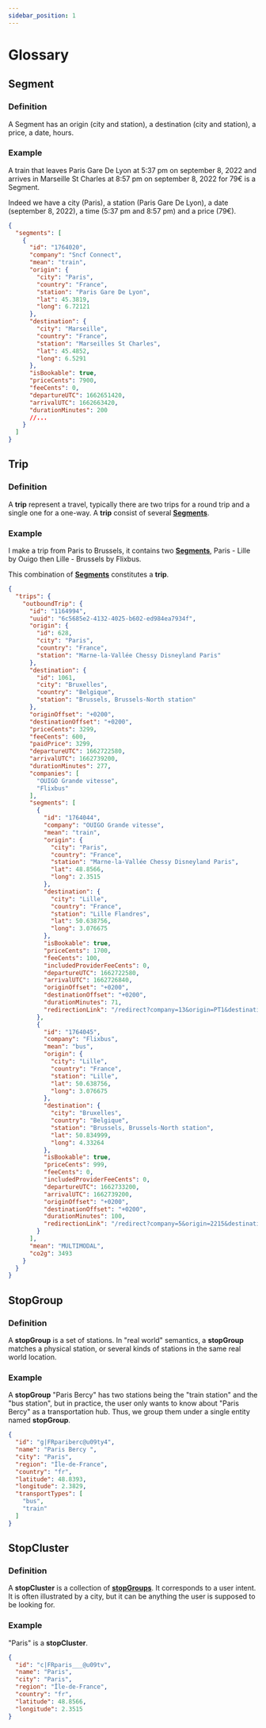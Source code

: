 ```yaml
---
sidebar_position: 1
---
```


# Glossary

## Segment


### Definition

A Segment has an origin (city and station), a destination (city and station), a price, a date, hours.

### Example

A train that leaves Paris Gare De Lyon at 5:37 pm on september 8, 2022 and arrives in Marseille St Charles at 8:57 pm on september 8, 2022 for 79€ is a Segment.

Indeed we have a city (Paris), a station (Paris Gare De Lyon), a date (september 8, 2022), a time (5:37 pm and 8:57 pm) and a price (79€).

```json
{
  "segments": [
    {
      "id": "1764020",
      "company": "Sncf Connect",
      "mean": "train",
      "origin": {
        "city": "Paris",
        "country": "France",
        "station": "Paris Gare De Lyon",
        "lat": 45.3819,
        "long": 6.72121
      },
      "destination": {
        "city": "Marseille",
        "country": "France",
        "station": "Marseilles St Charles",
        "lat": 45.4852,
        "long": 6.5291
      },
      "isBookable": true,
      "priceCents": 7900,
      "feeCents": 0,
      "departureUTC": 1662651420,
      "arrivalUTC": 1662663420,
      "durationMinutes": 200
      //...
    }
  ]
}
```

## Trip


### Definition

A **trip** represent a travel, typically there are two trips for a round trip and a single one for a one-way. A **trip** consist of several **[Segments](/docs/Reference/glossary#segment)**.


### Example

I make a trip from Paris to Brussels, it contains two **[Segments](/docs/Reference/glossary#segment)**, Paris - Lille by Ouigo then Lille - Brussels by Flixbus.

This combination of **[Segments](/docs/Reference/glossary#segment)** constitutes a **trip**.
```json
{
  "trips": {
    "outboundTrip": {
      "id": "1164994",
      "uuid": "6c5685e2-4132-4025-b602-ed984ea7934f",
      "origin": {
        "id": 628,
        "city": "Paris",
        "country": "France",
        "station": "Marne-la-Vallée Chessy Disneyland Paris"
      },
      "destination": {
        "id": 1061,
        "city": "Bruxelles",
        "country": "Belgique",
        "station": "Brussels, Brussels-North station"
      },
      "originOffset": "+0200",
      "destinationOffset": "+0200",
      "priceCents": 3299,
      "feeCents": 600,
      "paidPrice": 3299,
      "departureUTC": 1662722580,
      "arrivalUTC": 1662739200,
      "durationMinutes": 277,
      "companies": [
        "OUIGO Grande vitesse",
        "Flixbus"
      ],
      "segments": [
        {
          "id": "1764044",
          "company": "OUIGO Grande vitesse",
          "mean": "train",
          "origin": {
            "city": "Paris",
            "country": "France",
            "station": "Marne-la-Vallée Chessy Disneyland Paris",
            "lat": 48.8566,
            "long": 2.3515
          },
          "destination": {
            "city": "Lille",
            "country": "France",
            "station": "Lille Flandres",
            "lat": 50.638756,
            "long": 3.076675
          },
          "isBookable": true,
          "priceCents": 1700,
          "feeCents": 100,
          "includedProviderFeeCents": 0,
          "departureUTC": 1662722580,
          "arrivalUTC": 1662726840,
          "originOffset": "+0200",
          "destinationOffset": "+0200",
          "durationMinutes": 71,
          "redirectionLink": "/redirect?company=13&origin=PT1&destination=AD1&date=2022-09-09&passengers=%5B%7B%22type%22%3A%22A%22%2C%22disability_type%22%3A%22NH%22%7D%5D&env=production"
        },
        {
          "id": "1764045",
          "company": "Flixbus",
          "mean": "bus",
          "origin": {
            "city": "Lille",
            "country": "France",
            "station": "Lille",
            "lat": 50.638756,
            "long": 3.076675
          },
          "destination": {
            "city": "Bruxelles",
            "country": "Belgique",
            "station": "Brussels, Brussels-North station",
            "lat": 50.834999,
            "long": 4.33264
          },
          "isBookable": true,
          "priceCents": 999,
          "feeCents": 0,
          "includedProviderFeeCents": 0,
          "departureUTC": 1662733200,
          "arrivalUTC": 1662739200,
          "originOffset": "+0200",
          "destinationOffset": "+0200",
          "durationMinutes": 100,
          "redirectionLink": "/redirect?company=5&origin=2215&destination=1785&date=09.09.2022&passengers=%7B%22adult%22%3A1%2C%22children%22%3A0%7D&env=production"
        }
      ],
      "mean": "MULTIMODAL",
      "co2g": 3493
    }
  }
}
```

## StopGroup

### Definition
A **stopGroup** is a set of stations. In "real world" semantics, a **stopGroup** matches a physical station, or several kinds of stations in the same real world location.


### Example
A **stopGroup** "Paris Bercy" has two stations being the "train station" and the "bus station", but in practice, the user only wants to know about "Paris Bercy" as a transportation hub. Thus, we group them under a single entity named **stopGroup**.

```json
{
  "id": "g|FRpariberc@u09ty4",
  "name": "Paris Bercy ",
  "city": "Paris",
  "region": "Île-de-France",
  "country": "fr",
  "latitude": 48.8393,
  "longitude": 2.3829,
  "transportTypes": [
    "bus",
    "train"
  ]
}
```

## StopCluster

### Definition
A **stopCluster** is a collection of **[stopGroups](/docs/Reference/glossary#stopgroup)**. It corresponds to a user intent. It is often illustrated by a city, but it can be anything the user is supposed to be looking for.


### Example
"Paris" is a **stopCluster**.
```json
{
  "id": "c|FRparis___@u09tv",
  "name": "Paris",
  "city": "Paris",
  "region": "Île-de-France",
  "country": "fr",
  "latitude": 48.8566,
  "longitude": 2.3515
}
``` 